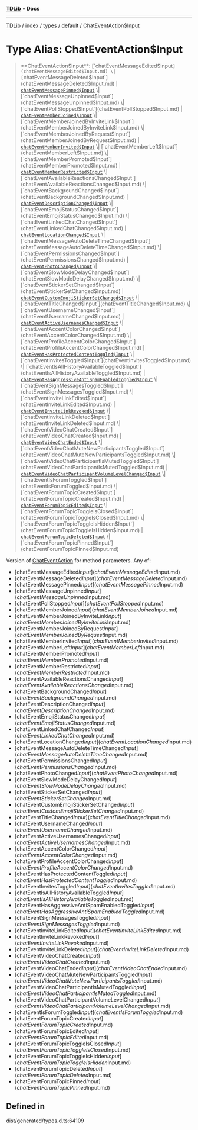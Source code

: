 [**TDLib**](../../../../../../README.md) • **Docs**

***

[TDLib](../../../../../../modules.md) / [index](../../../../../README.md) / [types](../../../README.md) / [default](../README.md) / ChatEventAction$Input

# Type Alias: ChatEventAction$Input

> **ChatEventAction$Input**: [`chatEventMessageEdited$Input`](chatEventMessageEdited$Input.md) \| [`chatEventMessageDeleted$Input`](chatEventMessageDeleted$Input.md) \| [`chatEventMessagePinned$Input`](chatEventMessagePinned$Input.md) \| [`chatEventMessageUnpinned$Input`](chatEventMessageUnpinned$Input.md) \| [`chatEventPollStopped$Input`](chatEventPollStopped$Input.md) \| [`chatEventMemberJoined$Input`](chatEventMemberJoined$Input.md) \| [`chatEventMemberJoinedByInviteLink$Input`](chatEventMemberJoinedByInviteLink$Input.md) \| [`chatEventMemberJoinedByRequest$Input`](chatEventMemberJoinedByRequest$Input.md) \| [`chatEventMemberInvited$Input`](chatEventMemberInvited$Input.md) \| [`chatEventMemberLeft$Input`](chatEventMemberLeft$Input.md) \| [`chatEventMemberPromoted$Input`](chatEventMemberPromoted$Input.md) \| [`chatEventMemberRestricted$Input`](chatEventMemberRestricted$Input.md) \| [`chatEventAvailableReactionsChanged$Input`](chatEventAvailableReactionsChanged$Input.md) \| [`chatEventBackgroundChanged$Input`](chatEventBackgroundChanged$Input.md) \| [`chatEventDescriptionChanged$Input`](chatEventDescriptionChanged$Input.md) \| [`chatEventEmojiStatusChanged$Input`](chatEventEmojiStatusChanged$Input.md) \| [`chatEventLinkedChatChanged$Input`](chatEventLinkedChatChanged$Input.md) \| [`chatEventLocationChanged$Input`](chatEventLocationChanged$Input.md) \| [`chatEventMessageAutoDeleteTimeChanged$Input`](chatEventMessageAutoDeleteTimeChanged$Input.md) \| [`chatEventPermissionsChanged$Input`](chatEventPermissionsChanged$Input.md) \| [`chatEventPhotoChanged$Input`](chatEventPhotoChanged$Input.md) \| [`chatEventSlowModeDelayChanged$Input`](chatEventSlowModeDelayChanged$Input.md) \| [`chatEventStickerSetChanged$Input`](chatEventStickerSetChanged$Input.md) \| [`chatEventCustomEmojiStickerSetChanged$Input`](chatEventCustomEmojiStickerSetChanged$Input.md) \| [`chatEventTitleChanged$Input`](chatEventTitleChanged$Input.md) \| [`chatEventUsernameChanged$Input`](chatEventUsernameChanged$Input.md) \| [`chatEventActiveUsernamesChanged$Input`](chatEventActiveUsernamesChanged$Input.md) \| [`chatEventAccentColorChanged$Input`](chatEventAccentColorChanged$Input.md) \| [`chatEventProfileAccentColorChanged$Input`](chatEventProfileAccentColorChanged$Input.md) \| [`chatEventHasProtectedContentToggled$Input`](chatEventHasProtectedContentToggled$Input.md) \| [`chatEventInvitesToggled$Input`](chatEventInvitesToggled$Input.md) \| [`chatEventIsAllHistoryAvailableToggled$Input`](chatEventIsAllHistoryAvailableToggled$Input.md) \| [`chatEventHasAggressiveAntiSpamEnabledToggled$Input`](chatEventHasAggressiveAntiSpamEnabledToggled$Input.md) \| [`chatEventSignMessagesToggled$Input`](chatEventSignMessagesToggled$Input.md) \| [`chatEventInviteLinkEdited$Input`](chatEventInviteLinkEdited$Input.md) \| [`chatEventInviteLinkRevoked$Input`](chatEventInviteLinkRevoked$Input.md) \| [`chatEventInviteLinkDeleted$Input`](chatEventInviteLinkDeleted$Input.md) \| [`chatEventVideoChatCreated$Input`](chatEventVideoChatCreated$Input.md) \| [`chatEventVideoChatEnded$Input`](chatEventVideoChatEnded$Input.md) \| [`chatEventVideoChatMuteNewParticipantsToggled$Input`](chatEventVideoChatMuteNewParticipantsToggled$Input.md) \| [`chatEventVideoChatParticipantIsMutedToggled$Input`](chatEventVideoChatParticipantIsMutedToggled$Input.md) \| [`chatEventVideoChatParticipantVolumeLevelChanged$Input`](chatEventVideoChatParticipantVolumeLevelChanged$Input.md) \| [`chatEventIsForumToggled$Input`](chatEventIsForumToggled$Input.md) \| [`chatEventForumTopicCreated$Input`](chatEventForumTopicCreated$Input.md) \| [`chatEventForumTopicEdited$Input`](chatEventForumTopicEdited$Input.md) \| [`chatEventForumTopicToggleIsClosed$Input`](chatEventForumTopicToggleIsClosed$Input.md) \| [`chatEventForumTopicToggleIsHidden$Input`](chatEventForumTopicToggleIsHidden$Input.md) \| [`chatEventForumTopicDeleted$Input`](chatEventForumTopicDeleted$Input.md) \| [`chatEventForumTopicPinned$Input`](chatEventForumTopicPinned$Input.md)

Version of [ChatEventAction](ChatEventAction.md) for method parameters.
Any of:
- [chatEventMessageEdited$Input](chatEventMessageEdited$Input.md)
- [chatEventMessageDeleted$Input](chatEventMessageDeleted$Input.md)
- [chatEventMessagePinned$Input](chatEventMessagePinned$Input.md)
- [chatEventMessageUnpinned$Input](chatEventMessageUnpinned$Input.md)
- [chatEventPollStopped$Input](chatEventPollStopped$Input.md)
- [chatEventMemberJoined$Input](chatEventMemberJoined$Input.md)
- [chatEventMemberJoinedByInviteLink$Input](chatEventMemberJoinedByInviteLink$Input.md)
- [chatEventMemberJoinedByRequest$Input](chatEventMemberJoinedByRequest$Input.md)
- [chatEventMemberInvited$Input](chatEventMemberInvited$Input.md)
- [chatEventMemberLeft$Input](chatEventMemberLeft$Input.md)
- [chatEventMemberPromoted$Input](chatEventMemberPromoted$Input.md)
- [chatEventMemberRestricted$Input](chatEventMemberRestricted$Input.md)
- [chatEventAvailableReactionsChanged$Input](chatEventAvailableReactionsChanged$Input.md)
- [chatEventBackgroundChanged$Input](chatEventBackgroundChanged$Input.md)
- [chatEventDescriptionChanged$Input](chatEventDescriptionChanged$Input.md)
- [chatEventEmojiStatusChanged$Input](chatEventEmojiStatusChanged$Input.md)
- [chatEventLinkedChatChanged$Input](chatEventLinkedChatChanged$Input.md)
- [chatEventLocationChanged$Input](chatEventLocationChanged$Input.md)
- [chatEventMessageAutoDeleteTimeChanged$Input](chatEventMessageAutoDeleteTimeChanged$Input.md)
- [chatEventPermissionsChanged$Input](chatEventPermissionsChanged$Input.md)
- [chatEventPhotoChanged$Input](chatEventPhotoChanged$Input.md)
- [chatEventSlowModeDelayChanged$Input](chatEventSlowModeDelayChanged$Input.md)
- [chatEventStickerSetChanged$Input](chatEventStickerSetChanged$Input.md)
- [chatEventCustomEmojiStickerSetChanged$Input](chatEventCustomEmojiStickerSetChanged$Input.md)
- [chatEventTitleChanged$Input](chatEventTitleChanged$Input.md)
- [chatEventUsernameChanged$Input](chatEventUsernameChanged$Input.md)
- [chatEventActiveUsernamesChanged$Input](chatEventActiveUsernamesChanged$Input.md)
- [chatEventAccentColorChanged$Input](chatEventAccentColorChanged$Input.md)
- [chatEventProfileAccentColorChanged$Input](chatEventProfileAccentColorChanged$Input.md)
- [chatEventHasProtectedContentToggled$Input](chatEventHasProtectedContentToggled$Input.md)
- [chatEventInvitesToggled$Input](chatEventInvitesToggled$Input.md)
- [chatEventIsAllHistoryAvailableToggled$Input](chatEventIsAllHistoryAvailableToggled$Input.md)
- [chatEventHasAggressiveAntiSpamEnabledToggled$Input](chatEventHasAggressiveAntiSpamEnabledToggled$Input.md)
- [chatEventSignMessagesToggled$Input](chatEventSignMessagesToggled$Input.md)
- [chatEventInviteLinkEdited$Input](chatEventInviteLinkEdited$Input.md)
- [chatEventInviteLinkRevoked$Input](chatEventInviteLinkRevoked$Input.md)
- [chatEventInviteLinkDeleted$Input](chatEventInviteLinkDeleted$Input.md)
- [chatEventVideoChatCreated$Input](chatEventVideoChatCreated$Input.md)
- [chatEventVideoChatEnded$Input](chatEventVideoChatEnded$Input.md)
- [chatEventVideoChatMuteNewParticipantsToggled$Input](chatEventVideoChatMuteNewParticipantsToggled$Input.md)
- [chatEventVideoChatParticipantIsMutedToggled$Input](chatEventVideoChatParticipantIsMutedToggled$Input.md)
- [chatEventVideoChatParticipantVolumeLevelChanged$Input](chatEventVideoChatParticipantVolumeLevelChanged$Input.md)
- [chatEventIsForumToggled$Input](chatEventIsForumToggled$Input.md)
- [chatEventForumTopicCreated$Input](chatEventForumTopicCreated$Input.md)
- [chatEventForumTopicEdited$Input](chatEventForumTopicEdited$Input.md)
- [chatEventForumTopicToggleIsClosed$Input](chatEventForumTopicToggleIsClosed$Input.md)
- [chatEventForumTopicToggleIsHidden$Input](chatEventForumTopicToggleIsHidden$Input.md)
- [chatEventForumTopicDeleted$Input](chatEventForumTopicDeleted$Input.md)
- [chatEventForumTopicPinned$Input](chatEventForumTopicPinned$Input.md)

## Defined in

dist/generated/types.d.ts:64109
